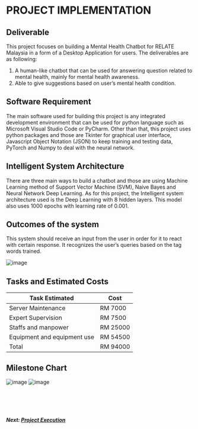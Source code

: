 # PROJECT IMPLEMENTATION

## Deliverable
This project focuses on building a Mental Health Chatbot for RELATE Malaysia in a form of a Desktop Application for users. The deliverables are as following:
1. A human-like chatbot that can be used for answering question related to mental health, mainly for mental health awareness.
2. Able to give suggestions based on user’s mental health condition.

## Software Requirement
The main software used for building this project is any integrated development environment that can be used for python language such as Microsoft Visual Studio Code or PyCharm. Other than that, this project uses python packages and those are Tkinter for graphical user interface, Javascript Object Notation (JSON) to keep training and testing data, PyTorch and Numpy to deal with the neural network. 

## Intelligent System Architecture
There are three main ways to build a chatbot and those are using Machine Learning method of Support Vector Machine (SVM), Naive Bayes and Neural Network Deep Learning. As for this project, the Intelligent system architecture used is the Deep Learning with 8 hidden layers. This model also uses 1000 epochs with learning rate of 0.001. 
 
## Outcomes of the system
This system should receive an input from the user in order for it to react with certain response. It recognizes the user’s queries based on the tag words trained.

![image](https://user-images.githubusercontent.com/96002588/211645623-879dae48-b93a-44f4-ba73-36e0ccfef074.png)


## Tasks and Estimated Costs
| Task	Estimated | Cost |
| --- | --- |
| Server Maintenance |	RM 7000 |
| Expert Supervision	| RM 7500 |
| Staffs and manpower |	RM 25000 |
| Equipment and equipment use |	RM 54500 |
| Total |	RM 94000 |

## Milestone Chart
![image](https://user-images.githubusercontent.com/96002588/211646937-705870c4-dfb3-4450-9a65-cf476b6e95fb.png)
![image](https://user-images.githubusercontent.com/96002588/211646954-9c88f6d4-c209-4da2-bc47-ac29d6f1df31.png)

<br><br><br>
##### Next: [Project Execution](D-PROJECT_EXECUTION.md)